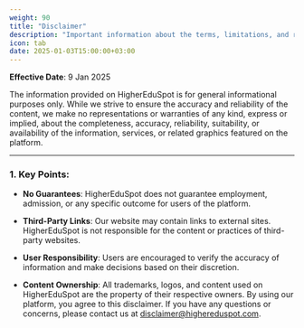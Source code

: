 ```yaml
---
weight: 90
title: "Disclaimer"
description: "Important information about the terms, limitations, and responsibilities associated with using HigherEduSpot."
icon: tab
date: 2025-01-03T15:00:00+03:00
---
```


**Effective Date**: 9 Jan 2025

The information provided on HigherEduSpot is for general informational purposes only. While we strive to ensure the accuracy and reliability of the content, we make no representations or warranties of any kind, express or implied, about the completeness, accuracy, reliability, suitability, or availability of the information, services, or related graphics featured on the platform.

---

### 1. **Key Points**:

- **No Guarantees**: HigherEduSpot does not guarantee employment, admission, or any specific outcome for users of the platform.

- **Third-Party Links**: Our website may contain links to external sites. HigherEduSpot is not responsible for the content or practices of third-party websites.

- **User Responsibility**: Users are encouraged to verify the accuracy of information and make decisions based on their discretion.

- **Content Ownership**: All trademarks, logos, and content used on HigherEduSpot are the property of their respective owners.
By using our platform, you agree to this disclaimer. If you have any questions or concerns, please contact us at disclaimer@highereduspot.com.